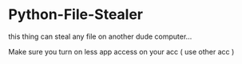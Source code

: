 # Python-File-Stealer
this thing can steal any file on another dude computer...

Make sure you turn on less app access on your acc ( use other acc )

